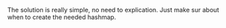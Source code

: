 The solution is really simple, no need to explication.
Just make sur about when to create the needed hashmap. 
